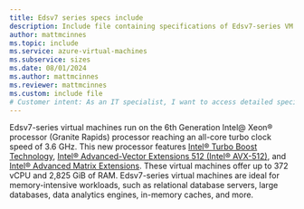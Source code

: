 ```yaml
---
title: Edsv7 series specs include
description: Include file containing specifications of Edsv7-series VM sizes.
author: mattmcinnes
ms.topic: include
ms.service: azure-virtual-machines
ms.subservice: sizes
ms.date: 08/01/2024
ms.author: mattmcinnes
ms.reviewer: mattmcinnes
ms.custom: include file
# Customer intent: As an IT specialist, I want to access detailed specifications for the Edsv7-series VMs, so that I can select the appropriate configuration for my workloads based on performance and capacity needs.
---
```

Edsv7-series virtual machines run on the 6th Generation Intel@ Xeon® processor (Granite Rapids) processor reaching an all-core turbo clock speed of 3.6 GHz. This new processor features [Intel&reg; Turbo Boost Technology](https://www.intel.com/content/www/us/en/architecture-and-technology/turbo-boost/turbo-boost-technology.html), [Intel&reg; Advanced-Vector Extensions 512 (Intel&reg; AVX-512)](https://www.intel.com/content/www/us/en/architecture-and-technology/avx-512-overview.html), and [Intel&reg; Advanced Matrix Extensions](https://www.intel.com/content/www/us/en/products/docs/accelerator-engines/advanced-matrix-extensions/overview.html). These virtual machines offer up to 372 vCPU and 2,825 GiB of RAM. Edsv7-series virtual machines are ideal for memory-intensive workloads, such as relational database servers, large databases, data analytics engines, in-memory caches, and more.

